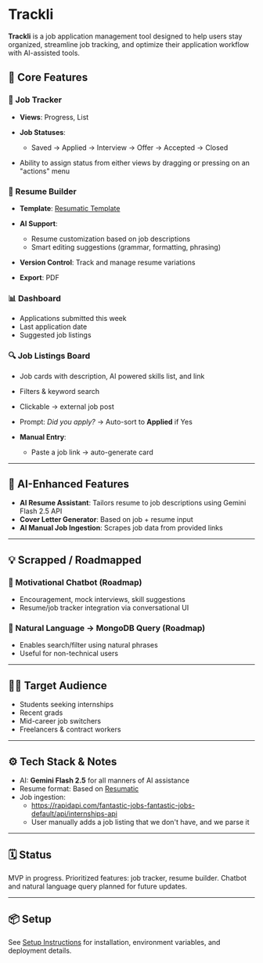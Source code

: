# Trackli

**Trackli** is a job application management tool designed to help users stay organized, streamline job tracking, and optimize their application workflow with AI-assisted tools.

## 🔧 Core Features

### 🎯 Job Tracker

* **Views**: Progress, List
* **Job Statuses**:

  * Saved → Applied → Interview → Offer → Accepted → Closed
* Ability to assign status from either views by dragging or pressing on an "actions" menu

### 📄 Resume Builder

* **Template**: [Resumatic Template](https://resumatic.rezi.ai/s/fYk7wxCgsM5Aj5w3yv31)
* **AI Support**:

  * Resume customization based on job descriptions
  * Smart editing suggestions (grammar, formatting, phrasing)
* **Version Control**: Track and manage resume variations
* **Export**: PDF

### 📊 Dashboard

* Applications submitted this week
* Last application date
* Suggested job listings

### 🔍 Job Listings Board

* Job cards with description, AI powered skills list, and link
* Filters & keyword search
* Clickable → external job post
* Prompt: *Did you apply?* → Auto-sort to **Applied** if Yes
  
* **Manual Entry**:

  * Paste a job link → auto-generate card

---

## 🤖 AI-Enhanced Features

* **AI Resume Assistant**: Tailors resume to job descriptions using Gemini Flash 2.5 API
* **Cover Letter Generator**: Based on job + resume input
* **AI Manual Job Ingestion**: Scrapes job data from provided links

---

## 💡 Scrapped / Roadmapped

### 🧠 Motivational Chatbot (Roadmap)

* Encouragement, mock interviews, skill suggestions
* Resume/job tracker integration via conversational UI

### 💬 Natural Language → MongoDB Query (Roadmap)

* Enables search/filter using natural phrases
* Useful for non-technical users

---

## 🧑‍💼 Target Audience

* Students seeking internships
* Recent grads
* Mid-career job switchers
* Freelancers & contract workers

---

## ⚙️ Tech Stack & Notes

* AI: **Gemini Flash 2.5** for all manners of AI assistance
* Resume format: Based on [Resumatic](https://resumatic.rezi.ai/s/fYk7wxCgsM5Aj5w3yv31)
* Job ingestion:
  * https://rapidapi.com/fantastic-jobs-fantastic-jobs-default/api/internships-api
  * User manually adds a job listing that we don't have, and we parse it

---

## 🗓 Status

MVP in progress. Prioritized features: job tracker, resume builder. Chatbot and natural language query planned for future updates.

---

## 📦 Setup
See [Setup Instructions](setup.md) for installation, environment variables, and deployment details.

